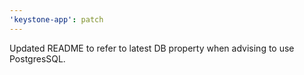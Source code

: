 ```yaml
---
'keystone-app': patch
---
```


Updated README to refer to latest DB property when advising to use PostgresSQL.
